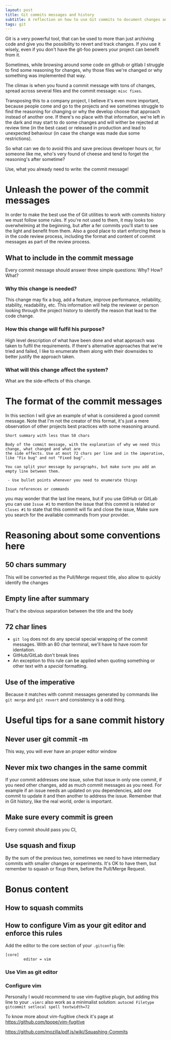 ```yaml
---
layout: post
title: Git commits messages and history
subtitle: A reflection on how to use Git commits to document changes and decisions
tags: git
---
```


Git is a very powerful tool, that can be used to more than just archiving code and give you the possibility to revert and track changes.
If you use it wisely, even if you don't have the git-foo powers your project can benefit from it.

Sometimes, while browsing around some code on github or gitlab I struggle to find some reasoning for changes,
why those files we're changed or why something was implemented that way.

The climax is when you found a commit message with tons of changes, spread across several files and the commit message:
`misc fixes`. 

Transposing this to a company project, I believe it's even more important, because people come and go to the projects and we
sometimes struggle to find the reasoning for changing or why the develop choose that approach instead of another one.
If there's no place with that information, we're left in the dark and may start to do some changes and will wither be rejected
at review time (in the best case) or released in production and lead to unexpected behaviour (in case the change was made due some restrictions).

So what can we do to avoid this and save precious developer hours or, for someone like me, who's very found of cheese and
tend to forget the reasoning's after sometime?

Use, what you already need to write: the commit message!

# Unleash the power of the commit messages

In order to make the best use the of Git utilities to work with commits history we must follow some rules. If you're not
used to them, it may looks too overwhelming at the beginning, but after a fer commits you'll start to see the light and benefit from them. Also a good place to start enforcing these is in the code review process, including the format and content of commit messages as part of the review process.

## What to include in the commit message

Every commit message should answer three simple questions: Why? How? What?

### Why this change is needed?

This change may fix a bug, add a feature, improve performance, reliability, stability, readability, etc.
This information will help the reviewer or person looking through the project history to identify the reason that lead to the code change.

### How this change will fulfil his purpose?

High level description of what have been done and what approach was taken to fulfil the requirements. If there's alternative approaches that we're tried and failed, I like to enumerate them along with their downsides to better justify the approach taken.

### What will this change affect the system?

What are the side-effects of this change.

# The format of the commit messages

In this section I will give an example of what is considered a good commit message. Note that I'm not the creator of this format, it's just a mere observation of other projects best practices with some reasoning around.

    Short summary with less than 50 chars

    Body of the commit message, with the explanation of why we need this change, what changed and what are
    the side effects. Use at most 72 chars per line and in the imperative, like "Fix bug" and not "Fixed bug".

    You can split your message by paragraphs, but make sure you add an empty line between them.

     - Use bullet points whenever you need to enumerate things

    Issue references or commands

you may wonder that the last line means, but if you use GitHub or GitLab you can use `Issue #1` to mention the issue that this commit is related or `Closes #1` to state that this commit will fix and close the issue, Make sure you search for the available commands from your provider.

# Reasoning about some conventions here

## 50 chars summary

  This will be converted as the Pull/Merge request title, also allow to quickly identify the changes

## Empty line after summary

  That's the obvious separation between the title and the body

## 72 char lines

-   `git log` does not do any special special wrapping of the commit messages. With an 80 char terminal, we'll have to have room for identation.
-   GitHub/GitLab don't break lines
-   An exception to this rule can be applied when quoting something or other text with a _special_ formatting.   

## Use of the imperative

Because it matches  with commit messages generated by commands like `git merge` and `git revert` and consistency is a odd thing.

# Useful tips for a sane commit history

## Never user git commit -m
  This way, you will ever have an proper editor window

## Never mix two changes in the same commit

  If your commit addresses one issue, solve that issue in only one commit, if you need other changes, add as much commit messages as you need. For example if an issue needs an updated on you dependencies, add one commit to update it and then another to address the issue. Remember that in Git history, like the real world, order is important.

## Make sure every commit is green

  Every commit should pass you CI,

## Use squash and fixup

By the sum of the previous two, sometimes we need to have intermediary commits with smaller changes or experiments. It's OK to have them, but remember to squash or fixup them, before the Pull/Merge Request.


# Bonus content

## How to squash commits


## How to configure Vim as your git editor and enforce this rules

Add the editor to the core section of your `.gitconfig` file:

```
[core]
        editor = vim
```

### Use Vim as git editor

### Configure vim

Personally I would recommend to use vim-fugitive plugin, but adding this line to your `.vimrc` also work as a minimalist solution:
`autocmd Filetype gitcommit setlocal spell textwidth=72`

To know more about vim-fugitive check it's page at https://github.com/tpope/vim-fugitive


<https://github.com/mozilla/pdf.js/wiki/Squashing-Commits>
